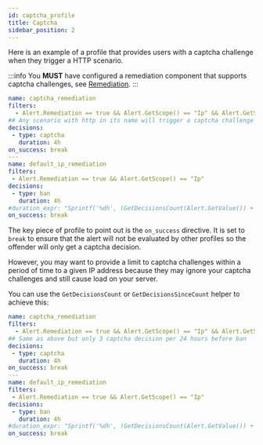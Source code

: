```yaml
---
id: captcha_profile
title: Captcha
sidebar_position: 2
---
```


Here is an example of a profile that provides users with a captcha challenge when they trigger a HTTP scenario.

:::info
You **MUST** have configured a remediation component that supports captcha challenges, see [Remediation](/bouncers/intro.md).
:::

```yaml
name: captcha_remediation
filters:
  - Alert.Remediation == true && Alert.GetScope() == "Ip" && Alert.GetScenario() contains "http"
## Any scenario with http in its name will trigger a captcha challenge
decisions:
 - type: captcha
   duration: 4h
on_success: break
---
name: default_ip_remediation
filters:
 - Alert.Remediation == true && Alert.GetScope() == "Ip"
decisions:
 - type: ban
   duration: 4h
#duration_expr: "Sprintf('%dh', (GetDecisionsCount(Alert.GetValue()) + 1) * 4)"
on_success: break
```

The key piece of profile to point out is the `on_success` directive. It is set to `break` to ensure that the alert will not be evaluated by other profiles so the offender will only get a captcha decision.

However, you may want to provide a limit to captcha challenges within a period of time to a given IP address because they may ignore your captcha challenges and still cause load on your server.

You can use the `GetDecisionsCount` or `GetDecisionsSinceCount` helper to achieve this:

```yaml
name: captcha_remediation
filters:
  - Alert.Remediation == true && Alert.GetScope() == "Ip" && Alert.GetScenario() contains "http" && GetDecisionsSinceCount(Alert.GetValue(), "24h") <= 3
## Same as above but only 3 captcha decision per 24 hours before ban
decisions:
 - type: captcha
   duration: 4h
on_success: break
---
name: default_ip_remediation
filters:
 - Alert.Remediation == true && Alert.GetScope() == "Ip"
decisions:
 - type: ban
   duration: 4h
#duration_expr: "Sprintf('%dh', (GetDecisionsCount(Alert.GetValue()) + 1) * 4)"
on_success: break
```